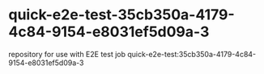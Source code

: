 # quick-e2e-test-35cb350a-4179-4c84-9154-e8031ef5d09a-3
repository for use with E2E test job quick-e2e-test:35cb350a-4179-4c84-9154-e8031ef5d09a-3
